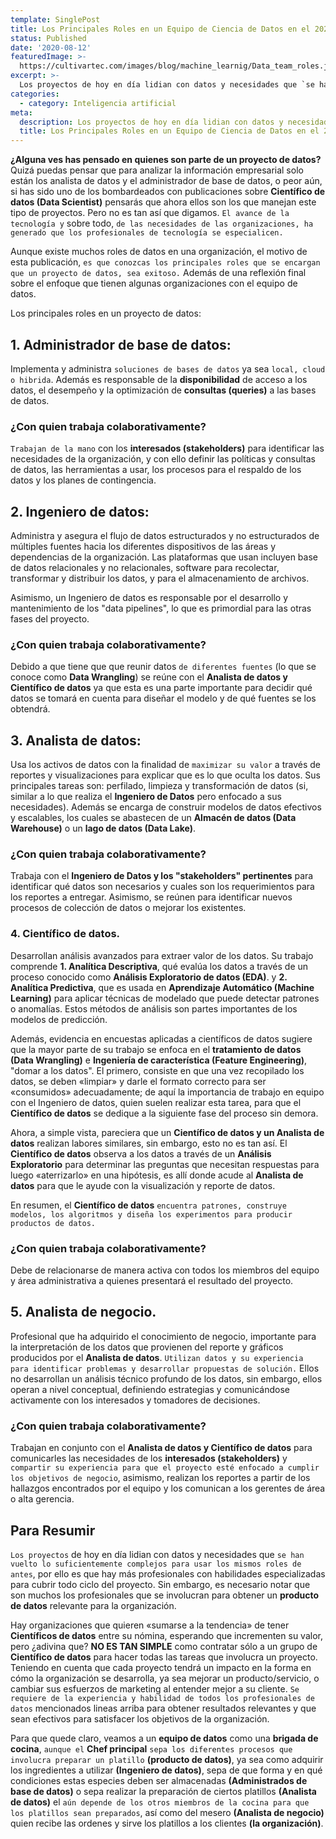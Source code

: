 ```yaml
---
template: SinglePost
title: Los Principales Roles en un Equipo de Ciencia de Datos en el 2020
status: Published
date: '2020-08-12'
featuredImage: >-
  https://cultivartec.com/images/blog/machine_learnig/Data_team_roles.jpeg
excerpt: >-
  Los proyectos de hoy en día lidian con datos y necesidades que `se han vuelto lo suficientemente complejos para usar los mismos roles de antes`, por ello es que hay más profesionales con habilidades especializadas para cubrir todo ciclo del proyecto. Sin embargo, es necesario notar que son muchos los profesionales que se involucran para obtener un producto de datos relevante para la organización.
categories:
  - category: Inteligencia artificial
meta:
  description: Los proyectos de hoy en día lidian con datos y necesidades que `se han vuelto lo suficientemente complejos para usar los mismos roles de antes`, por ello es que hay más profesionales con habilidades especializadas para cubrir todo ciclo del proyecto. Sin embargo, es necesario notar que son muchos los profesionales que se involucran para obtener un producto de datos relevante para la organización.
  title: Los Principales Roles en un Equipo de Ciencia de Datos en el 2020
---
```


**¿Alguna ves has pensado en quienes son parte de un proyecto de datos?**
Quizá puedas pensar que para analizar la información empresarial solo están los analista de datos y el administrador de base de datos, o peor aún, si has sido uno de los bombardeados con publicaciones sobre **Científico de datos (Data Scientist)** pensarás que ahora ellos son los que manejan este tipo de proyectos. Pero no es tan así que digamos. `El avance de la tecnología y` sobre todo, `de las necesidades de las organizaciones, ha generado que los profesionales de tecnología se especialicen.`

Aunque existe muchos roles de datos en una organización, el motivo de esta publicación, `es que conozcas los principales roles que se encargan que un proyecto de datos, sea exitoso.` Además de una reflexión final sobre el enfoque que tienen algunas organizaciones con el equipo de datos.

Los principales roles en un proyecto de datos:

## 1. Administrador de base de datos:

Implementa y administra `soluciones de bases de datos` ya sea `local, cloud o hibrida`. Además es responsable de la **disponibilidad** de acceso a los datos, el desempeño y la optimización de **consultas (queries)** a las bases de datos.

### ¿Con quien trabaja colaborativamente?

`Trabajan de la mano` con los **interesados (stakeholders)** para identificar las necesidades de la organización, y con ello definir las políticas y consultas de datos, las herramientas a usar, los procesos para el respaldo de los datos y los planes de contingencia.

## 2. Ingeniero de datos:

Administra y asegura el flujo de datos estructurados y no estructurados de múltiples fuentes hacia los diferentes dispositivos de las áreas y dependencias de la organización. Las plataformas que usan incluyen base de datos relacionales y no relacionales, software para recolectar, transformar y distribuir los datos, y para el almacenamiento de archivos.

Asimismo, un Ingeniero de datos es responsable por el desarrollo y mantenimiento de los "data pipelines", lo que es primordial para las otras fases del proyecto.

### ¿Con quien trabaja colaborativamente?

Debido a que tiene que que reunir datos `de diferentes fuentes` (lo que se conoce como **Data Wrangling**) se reúne con el **Analista de datos y Científico de datos** ya que esta es una parte importante para decidir qué datos se tomará en cuenta para diseñar el modelo y de qué fuentes se los obtendrá.

## 3. Analista de datos:

Usa los activos de datos con la finalidad de `maximizar su valor` a través de reportes y visualizaciones para explicar que es lo que oculta los datos. Sus principales tareas son: perfilado, limpieza y transformación de datos (si, similar a lo que realiza el **Ingeniero de Datos** pero enfocado a sus necesidades). Además se encarga de construir modelos de datos efectivos y escalables, los cuales se abastecen de un **Almacén de datos (Data Warehouse)** o un **lago de datos (Data Lake)**.

### ¿Con quien trabaja colaborativamente?

Trabaja con el **Ingeniero de Datos y los "stakeholders" pertinentes** para identificar qué datos son necesarios y cuales son los requerimientos para los reportes a entregar. Asimismo, se reúnen para identificar nuevos procesos de colección de datos o mejorar los existentes.

### 4. Científico de datos.

Desarrollan análisis avanzados para extraer valor de los datos. Su trabajo comprende **1. Analítica Descriptiva**, qué evalúa los datos a través de un proceso conocido como **Análisis Exploratorio de datos (EDA)**. y **2. Analítica Predictiva**, que es usada en **Aprendizaje Automático (Machine Learning)** para aplicar técnicas de modelado que puede detectar patrones o anomalías. Estos métodos de análisis son partes importantes de los modelos de predicción.

Además, evidencia en encuestas aplicadas a científicos de datos sugiere que la mayor parte de su trabajo se enfoca en el **tratamiento de datos (Data Wrangling)** e **Ingeniería de característica (Feature Engineering)**, "domar a los datos". El primero, consiste en que una vez recopilado los datos, se deben «limpiar» y darle el formato correcto para ser «consumidos» adecuadamente; de aquí la importancia de trabajo en equipo con el Ingeniero de datos, quien suelen realizar esta tarea, para que el **Científico de datos** se dedique a la siguiente fase del proceso sin demora.

Ahora, a simple vista, pareciera que un **Científico de datos y un Analista de datos** realizan labores similares, sin embargo, esto no es tan así. El **Científico de datos** observa a los datos a través de un **Análisis Exploratorio** para determinar las preguntas que necesitan respuestas para luego «aterrizarlo» en una hipótesis, es allí donde acude al **Analista de datos** para que le ayude con la visualización y reporte de datos.

En resumen, el **Científico de datos** `encuentra patrones, construye modelos, los algoritmos y diseña los experimentos para producir productos de datos.`

### ¿Con quien trabaja colaborativamente?

Debe de relacionarse de manera activa con todos los miembros del equipo y área administrativa a quienes presentará el resultado del proyecto.

## 5. Analista de negocio.

Profesional que ha adquirido el conocimiento de negocio, importante para la interpretación de los datos que provienen del reporte y gráficos producidos por el **Analista de datos**. `Utilizan datos y su experiencia para identificar problemas y desarrollar propuestas de solución.` Ellos no desarrollan un análisis técnico profundo de los datos, sin embargo, ellos operan a nivel conceptual, definiendo estrategias y comunicándose activamente con los interesados y tomadores de decisiones.

### ¿Con quien trabaja colaborativamente?

Trabajan en conjunto con el **Analista de datos y Científico de datos** para comunicarles las necesidades de los **interesados (stakeholders)** y `compartir su experiencia para que el proyecto esté enfocado a cumplir los objetivos de negocio`, asimismo, realizan los reportes a partir de los hallazgos encontrados por el equipo y los comunican a los gerentes de área o alta gerencia.

## Para Resumir

`Los proyectos` de hoy en día lidian con datos y necesidades que `se han vuelto lo suficientemente complejos para usar los mismos roles de antes`, por ello es que hay más profesionales con habilidades especializadas para cubrir todo ciclo del proyecto. Sin embargo, es necesario notar que son muchos los profesionales que se involucran para obtener un **producto de datos** relevante para la organización.

Hay organizaciones que quieren «sumarse a la tendencia» de tener **Científicos de datos** entre su nómina, esperando que incrementen su valor, pero ¿adivina que? **NO ES TAN SIMPLE** como contratar sólo a un grupo de **Científico de datos** para hacer todas las tareas que involucra un proyecto. Teniendo en cuenta que cada proyecto tendrá un impacto en la forma en cómo la organización se desarrolla, ya sea mejorar un producto/servicio, o cambiar sus esfuerzos de marketing al entender mejor a su cliente. `Se requiere de la experiencia y habilidad de todos los profesionales de datos` mencionados lineas arriba para obtener resultados relevantes y que sean efectivos para satisfacer los objetivos de la organización.

Para que quede claro, veamos a un **equipo de datos** como una **brigada de cocina**, `aunque el` **Chef principal** `sepa los diferentes procesos que involucra preparar un platillo` **(producto de datos)**, ya sea como adquirir los ingredientes a utilizar **(Ingeniero de datos)**, sepa de que forma y en qué condiciones estas especies deben ser almacenadas **(Administrados de base de datos)** o sepa realizar la preparación de ciertos platillos **(Analista de datos)** el `aún depende de los otros miembros de la cocina para que los platillos sean preparados`, así como del mesero **(Analista de negocio)** quien recibe las ordenes y sirve los platillos a los clientes **(la organización)**.

